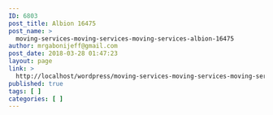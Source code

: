 ```yaml
---
ID: 6803
post_title: Albion 16475
post_name: >
  moving-services-moving-services-moving-services-albion-16475
author: mrgabonijeff@gmail.com
post_date: 2018-03-28 01:47:23
layout: page
link: >
  http://localhost/wordpress/moving-services-moving-services-moving-services-albion-16475/
published: true
tags: [ ]
categories: [ ]
---
```

